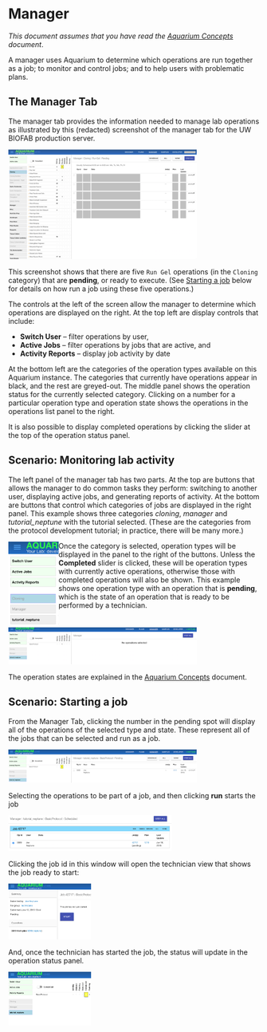 # Manager

_This document assumes that you have read the <a href="#" onclick="select('Getting Started', 'Basic Concepts')">Aquarium Concepts</a> document_.

A manager uses Aquarium to determine which operations are run together as a job; to monitor and control jobs; and to help users with problematic plans.

## The Manager Tab

The manager tab provides the information needed to manage lab operations as illustrated by this (redacted) screenshot of the manager tab for the UW BIOFAB production server.

<div style="width:75%">
  <img src="docs/manager/images/manager-view.png"
       alt="the manager view showing jobs">
</div>

This screenshot shows that there are five `Run Gel` operations (in the `Cloning` category) that are **pending**, or ready to execute.
(See [Starting a job](#scenariostartingajob) below for details on how run a job using these five operations.)

The controls at the left of the screen allow the manager to determine which operations are displayed on the right.
At the top left are display controls that include:

- **Switch User** – filter operations by user,
- **Active Jobs** – filter operations by jobs that are active, and
- **Activity Reports** – display job activity by date

At the bottom left are the categories of the operation types available on this Aquarium instance.
The categories that currently have operations appear in black, and the rest are greyed-out.
The middle panel shows the operation status for the currently selected category.
Clicking on a number for a particular operation type and operation state shows the operations in the operations list panel to the right.

It is also possible to display completed operations by clicking the slider at the top of the operation status panel.

## Scenario: Monitoring lab activity

The left panel of the manager tab has two parts.
At the top are buttons that allows the manager to do common tasks they perform: switching to another user, displaying active jobs, and generating reports of activity.
At the bottom are buttons that control which categories of jobs are displayed in the right panel.
This example shows three categories _cloning_, _manager_ and _tutorial_neptune_ with the tutorial selected.
(These are the categories from the protocol development tutorial; in practice, there will be many more.)

<div style="width:20%">
  <img style="float:left"
       src="docs/manager/images/category-list.png"
       alt="manager controls allow selecting the category to display">
</div>

Once the category is selected, operation types will be displayed in the panel to the right of the buttons.
Unless the **Completed** slider is clicked, these will be operation types with currently active operations, otherwise those with completed operations will also be shown.
This example shows one operation type with an operation that is **pending**, which is the state of an operation that is ready to be performed by a technician.

<div style="width:75%">
  <img src="docs/manager/images/selected-category.png"
       alt="manager view of selected category">
</div>

The operation states are explained in the <a href="#" onclick="select('Getting Started', 'Basic Concepts')">Aquarium Concepts</a> document.

## Scenario: Starting a job

From the Manager Tab, clicking the number in the pending spot will display all of the operations of the selected type and state.
These represent all of the jobs that can be selected and run as a job.

<div style="width:75%">
  <img src="docs/manager/images/selected-operation.png"
       alt="manager view of selected operation">
</div>

Selecting the operations to be part of a job, and then clicking **run** starts the job

<div style="width:65%">
  <img src="docs/manager/images/scheduled-job.png"
       alt="manager view of selected operation">
</div>

Clicking the job id in this window will open the technician view that shows the job ready to start:

<div style="width:33%">
  <img src="docs/manager/images/technician-start.png"
       alt="technician view showing button to start a job">
</div>

And, once the technician has started the job, the status will update in the operation status panel.

<div style="width:33%">
  <img src="docs/manager/images/updated-status.png"
       alt="manager view showing job running after technician started job">
</div>

